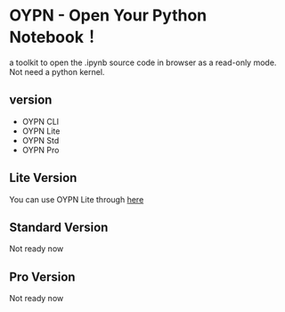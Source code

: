 # OYPN - Open Your Python Notebook！
a toolkit to open the .ipynb source code in browser as a read-only mode. Not need a python kernel.

## version

- OYPN CLI 
- OYPN Lite
- OYPN Std
- OYPN Pro

## Lite Version

You can use OYPN Lite through [here](https://oypn.hobeedzc.cn/OpenIpynb-lite/)

## Standard Version

Not ready now

## Pro Version

Not ready now
